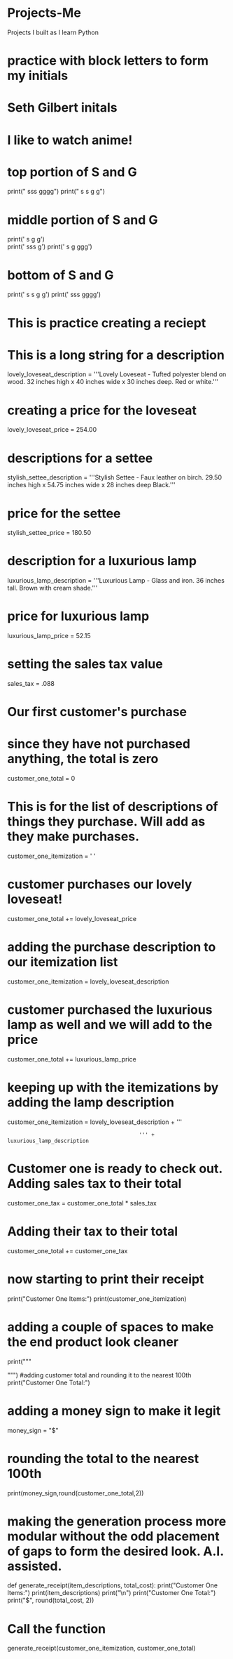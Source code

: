 # Projects-Me
Projects I built as I learn Python
# practice with block letters to form my initials
# Seth Gilbert initals
# I like to watch anime!
# top portion of S and G
print("    sss      gggg")
print("  s     s   g    g")
# middle portion of S and G
print('  s         g    g')     
print('    sss     g')
print('        s   g  ggg')
# bottom of S and G
print('  s     s   g    g')
print('    sss      gggg')  
# This is practice creating a reciept 
# This is a long string for a description
lovely_loveseat_description = '''Lovely Loveseat - Tufted polyester blend on wood. 32 inches high x 40 inches wide x 30 inches deep. Red or white.'''
# creating a price for the loveseat
lovely_loveseat_price = 254.00
# descriptions for a settee
stylish_settee_description = '''Stylish Settee - Faux leather on birch. 29.50 inches high x 54.75 inches wide x 28 inches deep Black.'''
# price for the settee
stylish_settee_price = 180.50
# description for a luxurious lamp
luxurious_lamp_description = '''Luxurious Lamp - Glass and iron. 36 inches tall. Brown with cream shade.'''
# price  for luxurious lamp
luxurious_lamp_price = 52.15
# setting the sales tax value
sales_tax = .088
# Our first customer's purchase
# since they have not purchased anything, the total is zero
customer_one_total = 0
# This is for the list of descriptions of things they purchase. Will add as they make purchases.
customer_one_itemization = ' '
# customer purchases our lovely loveseat!
customer_one_total += lovely_loveseat_price
# adding the purchase description to our itemization list
customer_one_itemization = lovely_loveseat_description
# customer purchased the luxurious lamp as well and we will add to the price
customer_one_total += luxurious_lamp_price
# keeping up with the itemizations by adding the lamp description
customer_one_itemization = lovely_loveseat_description + '''                                         
                                             
                                              ''' + luxurious_lamp_description
# Customer one is ready to check out. Adding sales tax to their total
customer_one_tax = customer_one_total * sales_tax
# Adding their tax to their total
customer_one_total += customer_one_tax
# now starting to print their receipt
print("Customer One Items:")
print(customer_one_itemization)
# adding a couple of spaces to make the end product look cleaner
print("""

""")
#adding customer total and rounding it to the nearest 100th
print("Customer One Total:")
# adding a money sign to make it legit
money_sign = "$"
# rounding the total to the nearest 100th
print(money_sign,round(customer_one_total,2))
# making the generation process more modular without the odd placement of gaps to form the desired look. A.I. assisted.
def generate_receipt(item_descriptions, total_cost):
    print("Customer One Items:")
    print(item_descriptions)
    print("\n")
    print("Customer One Total:")
    print("$", round(total_cost, 2))

# Call the function
generate_receipt(customer_one_itemization, customer_one_total)

